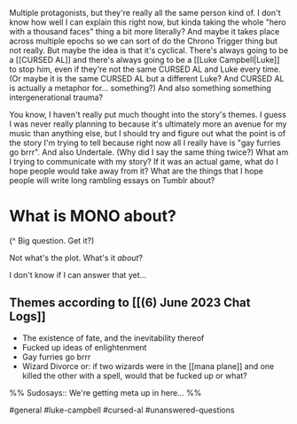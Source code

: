 Multiple protagonists, but they're really all the same person kind of. I don't know how well I can explain this right now, but kinda taking the whole "hero with a thousand faces" thing a bit more literally? And maybe it takes place across multiple epochs so we can sort of do the Chrono Trigger thing but not really. But maybe the idea is that it's cyclical. There's always going to be a [[CURSED AL]] and there's always going to be a [[Luke Campbell|Luke]] to stop him, even if they're not the same CURSED AL and Luke every time. (Or maybe it is the same CURSED AL but a different Luke? And CURSED AL is actually a metaphor for... something?) And also something something intergenerational trauma?

You know, I haven't really put much thought into the story's themes. I guess I was never really planning to because it's ultimately more an avenue for my music than anything else, but I should try and figure out what the point is of the story I'm trying to tell because right now all I really have is "gay furries go brrr". And also Undertale. (Why did I say the same thing twice?) What am I trying to communicate with my story? If it was an actual game, what do I hope people would take away from it? What are the things that I hope people will write long rambling essays on Tumblr about?

# What is MONO about?
(\^ Big question. Get it?)

Not what's the plot. What's it *about*?

I don't know if I can answer that yet...

## Themes according to [[(6) June 2023 Chat Logs]]
- The existence of fate, and the inevitability thereof
- Fucked up ideas of enlightenment
- Gay furries go brrr
- Wizard Divorce or: if two wizards were in the [[mana plane]] and one killed the other with a spell, would that be fucked up or what?

%%
Sudosays:: We're getting meta up in here...
%%

#general #luke-campbell #cursed-al #unanswered-questions 